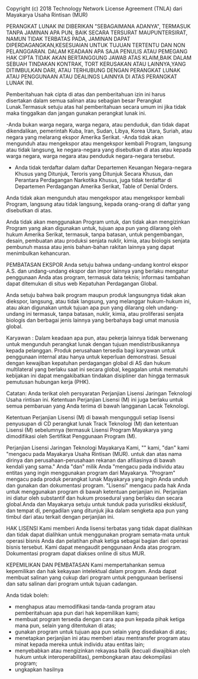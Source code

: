 Copyright (c) 2018 Technology Network License Agreement (TNLA) dari Mayakarya Usaha Rintisan (MUR)

PERANGKAT LUNAK INI DIBERIKAN "SEBAGAIMANA ADANYA", TERMASUK TANPA JAMINAN APA PUN, BAIK SECARA TERSURAT MAUPUNTERSIRAT,  NAMUN TIDAK TERBATAS PADA, JAMINAN DAPAT DIPERDAGANGKAN,KESESUAIAN UNTUK TUJUAN TERTENTU DAN NON PELANGGARAN. DALAM KEADAAN APA SAJA PENULIS ATAU PEMEGANG HAK CIPTA TIDAK AKAN BERTANGGUNG JAWAB ATAS KLAIM,BAIK DALAM SEBUAH TINDAKAN KONTRAK, TORT  KERUSAKAN ATAU LAINNYA,YANG DITIMBULKAN DARI, ATAU TERHUBUNG DENGAN PERANGKAT LUNAK ATAU PENGGUNAAN ATAU DEALINGS LAINNYA DI ATAS PERANGKAT LUNAK INI.

Pemberitahuan hak cipta di atas dan pemberitahuan izin ini harus disertakan dalam semua
salinan atau sebagian besar Perangkat Lunak.Termasuk setuju atas hal pemberitahuan secara umum ini jika tidak maka tinggalkan dan jangan gunakan perangkat lunak ini.


-Anda bukan warga negara, warga negara, atau penduduk, dan tidak dapat dikendalikan, pemerintah Kuba, Iran, Sudan, Libya, Korea Utara, Suriah, atau negara yang melarang ekspor Amerika Serikat.
-Anda tidak akan mengunduh atau mengekspor atau mengekspor kembali Program, langsung atau tidak langsung, ke negara-negara yang disebutkan di atas atau kepada warga negara, warga negara atau penduduk negara-negara tersebut.
- Anda tidak terdaftar dalam daftar Departemen Keuangan Negara-negara Khusus yang Ditunjuk, Teroris yang Ditunjuk Secara Khusus, dan Perantara Perdagangan Narkotika Khusus, juga tidak terdaftar di Departemen Perdagangan Amerika Serikat, Table of Denial Orders.


Anda tidak akan mengunduh atau mengekspor atau mengekspor kembali Program, langsung atau tidak langsung, kepada orang-orang di daftar yang disebutkan di atas.


Anda tidak akan menggunakan Program untuk, dan tidak akan mengizinkan Program yang akan digunakan untuk, tujuan apa pun yang dilarang oleh hukum Amerika Serikat, termasuk, tanpa batasan, untuk pengembangan, desain, pembuatan atau produksi senjata nuklir, kimia, atau biologis senjata pembunuh massa atau jenis bahan-bahan rakitan lainnya yang dapat menimbulkan kehancuran.


PEMBATASAN EKSPOR
Anda setuju bahwa undang-undang kontrol ekspor A.S. dan undang-undang ekspor dan impor lainnya yang berlaku mengatur penggunaan Anda atas program, termasuk data teknis; informasi tambahan dapat ditemukan di situs web Kepatuhan Perdagangan Global.


Anda setuju bahwa baik program maupun produk langsungnya tidak akan diekspor, langsung, atau tidak langsung, yang melanggar hukum-hukum ini, atau akan digunakan untuk tujuan apa pun yang dilarang oleh undang-undang ini termasuk, tanpa batasan, nuklir, kimia, atau proliferasi senjata biologis dan berbagai jenis lainnya yang berbahaya bagi umat manusia global.


Karyawan : Dalam keadaan apa pun, atau pekerja lainnya  tidak berwenang untuk mengunduh perangkat lunak dengan tujuan mendistribusikannya kepada pelanggan. Produk perusahaan tersedia bagi karyawan untuk penggunaan internal atau hanya untuk keperluan demonstrasi. Sesuai dengan kewajiban kepatuhan perdagangan global di AS dan hukum multilateral yang berlaku saat ini secara global, kegagalan untuk mematuhi kebijakan ini dapat mengakibatkan tindakan disipliner dan hingga termasuk pemutusan hubungan kerja (PHK).


Catatan: Anda terikat oleh persyaratan Perjanjian Lisensi Jaringan Teknologi Usaha rintisan ini. Ketentuan Perjanjian Lisensi (M) ini juga berlaku untuk semua pembaruan yang Anda terima di bawah langganan Lacak Teknologi.


Ketentuan Perjanjian Lisensi (M)  di bawah mengungguli setiap lisensi penyusupan di CD perangkat lunak Track Teknologi (M) dan ketentuan Lisensi (M) sebelumnya (termasuk Lisensi Program Mayakarya yang dimodifikasi oleh Sertifikat Penggunaan Program (M).


Perjanjian Lisensi Jaringan Teknologi Mayakarya
Kami, "" kami, "dan" kami "mengacu pada Mayakarya Usaha Rintisan (MUR). untuk dan atas nama dirinya dan perusahaan-perusahaan rekanan dan afiliasinya di bawah kendali yang sama." Anda "dan" milik Anda "mengacu pada individu atau entitas yang ingin menggunakan program dari Mayakarya. "Program" mengacu pada produk perangkat lunak Mayakarya yang ingin Anda unduh dan gunakan dan dokumentasi program. "Lisensi" mengacu pada hak Anda untuk menggunakan program di bawah ketentuan perjanjian ini. Perjanjian ini diatur oleh substantif dan hukum prosedural yang berlaku dan secara global.Anda dan Mayakarya setuju untuk tunduk pada yurisdiksi eksklusif, dan tempat di, pengadilan yang ditunjuk jika dalam sengketa apa pun yang timbul dari atau terkait dengan perjanjian ini.



HAK LISENSI
Kami memberi Anda lisensi terbatas yang tidak dapat dialihkan dan tidak dapat dialihkan untuk menggunakan program semata-mata untuk operasi bisnis Anda dan pelatihan pihak ketiga sebagai bagian dari operasi bisnis tersebut. Kami dapat mengaudit penggunaan Anda atas program. Dokumentasi program dapat diakses online di situs MUR.

KEPEMILIKAN DAN PEMBATASAN
Kami mempertahankan semua kepemilikan dan hak kekayaan intelektual dalam program. Anda dapat membuat salinan yang cukup dari program untuk penggunaan berlisensi dan satu salinan dari program untuk tujuan cadangan.


Anda tidak boleh:
- menghapus atau memodifikasi tanda-tanda program atau pemberitahuan apa pun dari hak kepemilikan kami;
- membuat program tersedia dengan cara apa pun kepada pihak ketiga mana pun, selain yang ditentukan di atas;
- gunakan program untuk tujuan apa pun selain yang disediakan di atas;
- menetapkan perjanjian ini atau memberi atau mentransfer program atau minat kepada mereka untuk individu atau entitas lain;
- menyebabkan atau mengizinkan rekayasa balik (kecuali diwajibkan oleh hukum untuk interoperabilitas), pembongkaran atau dekompilasi program;
- ungkapkan hasilnya
